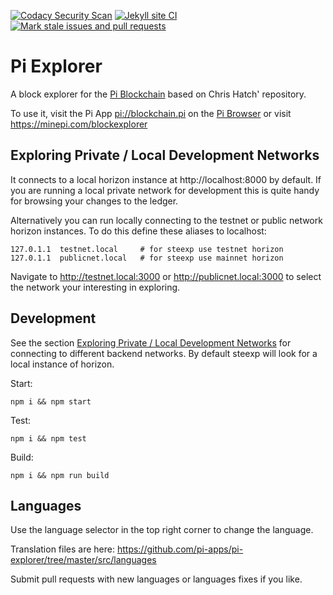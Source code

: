 [![Codacy Security Scan](https://github.com/KOSASIH/pi-explorer/actions/workflows/codacy.yml/badge.svg)](https://github.com/KOSASIH/pi-explorer/actions/workflows/codacy.yml)
[![Jekyll site CI](https://github.com/KOSASIH/pi-explorer/actions/workflows/jekyll-docker.yml/badge.svg)](https://github.com/KOSASIH/pi-explorer/actions/workflows/jekyll-docker.yml)
[![Mark stale issues and pull requests](https://github.com/KOSASIH/pi-explorer/actions/workflows/stale.yml/badge.svg)](https://github.com/KOSASIH/pi-explorer/actions/workflows/stale.yml)

# Pi Explorer

A block explorer for the [Pi Blockchain](https://minepi.com) based on Chris Hatch' repository.

To use it, visit the Pi App [pi://blockchain.pi](pi://blockchain.pi) on the [Pi Browser](https://developers.minepi.com) or visit https://minepi.com/blockexplorer


## Exploring Private / Local Development Networks<a name="private-networks"></a>

It connects to a local horizon instance at http://localhost:8000 by default. If you are running a local private network for development this is quite handy for browsing your changes to the ledger.

Alternatively you can run locally connecting to the testnet or public network horizon instances. To do this define these aliases to localhost:

```
127.0.1.1  testnet.local     # for steexp use testnet horizon
127.0.1.1  publicnet.local   # for steexp use mainnet horizon
```

Navigate to http://testnet.local:3000 or http://publicnet.local:3000 to select the network your interesting in exploring.

## Development

See the section [Exploring Private / Local Development Networks](#private-networks) for connecting to different backend networks. By default steexp will look for a local instance of horizon.

Start:

```
npm i && npm start
```

Test:

```
npm i && npm test
```

Build:

```
npm i && npm run build
```

## Languages

Use the language selector in the top right corner to change the language.

Translation files are here:
https://github.com/pi-apps/pi-explorer/tree/master/src/languages

Submit pull requests with new languages or languages fixes if you like.

